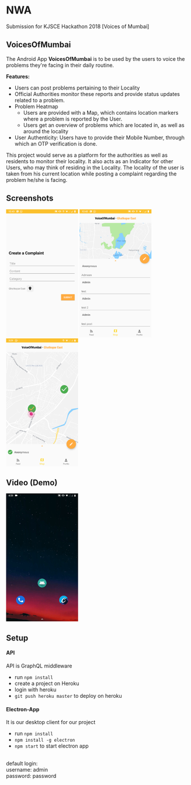 # NWA

Submission for KJSCE Hackathon 2018 [Voices of Mumbai]

## VoicesOfMumbai

The Android App **VoicesOfMumbai** is to be used by the users to voice the problems they're facing in their daily routine.

**Features:**

* Users can post problems pertaining to their Locality
* Official Authorities monitor these reports and provide status updates related to a problem.
* Problem Heatmap
    - Users are provided with a Map, which contains location markers where a problem is reported by the User.
    - Users get an overview of problems which are located in, as well as around the locality
* User Authenticity: Users have to provide their Mobile Number, through which an OTP verification is done.

This project would serve as a platform for the authorities as well as residents to monitor their locality. It also acts as an Indicator for other Users, who may think of residing in the Locality. The locality of the user is taken from his current location while posting a complaint regarding the problem he/she is facing.

## Screenshots
<p float="left">
<img height="350" src="/static/new.png"/>
<img height="350" src="/static/map.png"/>
<img height="350" src="/static/map1.png"/>
</p>

## Video (Demo)
<img height="350" src="/static/video.gif"/>

## Setup

#### API
API is GraphQL middleware

- run ```npm install```
- create a project on Heroku
- login with heroku
- ```git push heroku master``` to deploy on heroku

#### Electron-App
It is our desktop client for our project

- run ```npm install```
- ```npm install -g electron```
- ```npm start``` to start electron app

<br>
default login: <br>
username: admin <br>
password: password
